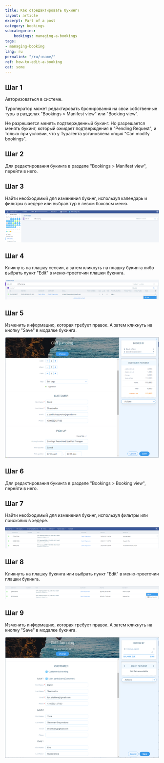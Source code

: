 ```yaml
---
title: Как отредактировать букинг?
layout: article
excerpt: Part of a post
category: bookings
subcategories:
    bookings: managing-a-bookings
tags:
- managing-booking
lang: ru
permalink: "/ru/:name/"
ref: how-to-edit-a-booking
cat: some
---
```


## **Шаг 1**

Авторизоваться в системе.

Туроператор может редактировать бронирования на свои собственные туры в разделах "Bookings > Manifest view" или "Booking view".

Не разрешается менять подтвержденный букинг. Но разрешается менять букинг, который ожидает подтверждения в "Pending Request", и только при условии, что у Турагента установлена опция "Can modify bookings".

## **Шаг 2**

Для редактирования букинга в разделе "Bookings > Manifest view", перейти в него.

## **Шаг 3**

Найти необходимый для изменения букинг, используя календарь и фильтры в хедере или выбрав тур в левом боковом меню.

![How_to_edit_a_booking1](/assets/images/how_to_edit_a_booking1.png)

## **Шаг 4**

Кликнуть на плашку сессии, а затем кликнуть на плашку букинга либо выбрать пункт "Edit" в меню-троеточии плашки букинга.

![How_to_edit_a_booking2](/assets/images/how_to_edit_a_booking2.png)

## **Шаг 5**

Изменить информацию, которая требует правок. А затем кликнуть на кнопку "Save" в модалке букинга.

![How_to_edit_a_booking3](/assets/images/how_to_edit_a_booking3.png)

## **Шаг 6**

Для редактирования букинга в разделе "Bookings > Booking view", перейти в него.

## **Шаг 7**

Найти необходимый для изменения букинг, используя фильтры или поисковик в хедере.

![How_to_edit_a_booking4](/assets/images/how_to_edit_a_booking4.png)

## **Шаг 8**

Кликнуть на плашку букинга или выбрать пункт "Edit" в меню-троеточии плашки букинга.

![How_to_edit_a_booking5](/assets/images/how_to_edit_a_booking5.png)

## **Шаг 9**

Изменить информацию, которая требует правок. А затем кликнуть на кнопку "Save" в модалке букинга.

![How_to_edit_a_booking6](/assets/images/how_to_edit_a_booking6.png)
